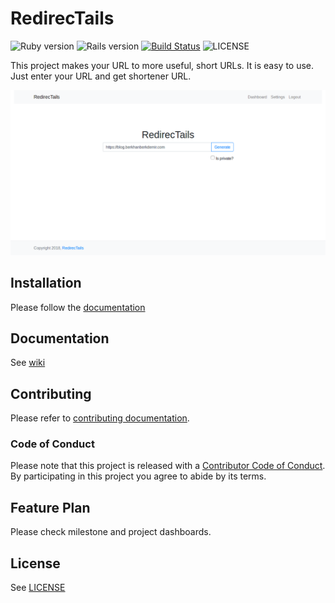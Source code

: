 # RedirecTails

![Ruby version](https://img.shields.io/badge/Ruby-v2.5.1-green.svg)
![Rails version](https://img.shields.io/badge/Rails-v5.2.1-green.svg)
[![Build Status](https://travis-ci.org/BerkhanBerkdemir/redirectails.svg?branch=master)](https://travis-ci.org/BerkhanBerkdemir/redirectails)
![LICENSE](https://img.shields.io/badge/license-MIT-blue.svg)

This project makes your URL to more useful, short URLs. It is easy to use. Just enter your URL and get shortener URL.

![RedirecTails screenshort](screenshot.png)

## Installation

Please follow the [documentation](https://github.com/BerkhanBerkdemir/redirectails/wiki/Installation)

## Documentation

See [wiki](https://github.com/BerkhanBerkdemir/redirectails/wiki)

## Contributing

Please refer to [contributing documentation](.github/CONTRIBUTING.md).

### Code of Conduct

Please note that this project is released with a [Contributor Code of Conduct](.github/CODE_OF_CONDUCT.md). By participating in this project you agree to abide by its terms.

## Feature Plan

Please check milestone and project dashboards.

## License

See [LICENSE](LICENSE)
